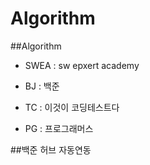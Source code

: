 # Algorithm
<div>
##Algorithm

- SWEA : sw epxert academy

- BJ : 백준

- TC : 이것이 코딩테스트다

- PG : 프로그래머스

</div>
<div>
##백준 허브 자동연동
</div>
